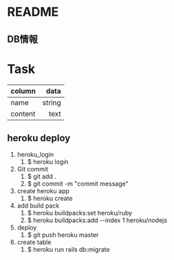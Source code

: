 # README

## DB情報
# Task
  |column|data|
  |:--|--:|
  |name|string|
  |content|text|

## heroku deploy
1. heroku_login
    1. $ heroku login
2. Git commit
    1. $ git add .
    2. $ git commit -m "commit message"
3. create heroku app
    1. $ heroku create
4. add build pack
    1. $ heroku buildpacks:set heroku/ruby
    2. $ heroku buildpacks:add --index 1 heroku/nodejs
5. deploy
    1. $ git push heroku master
6. create table
    1. $ heroku run rails db:migrate
